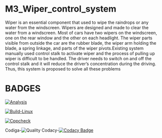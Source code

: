 # M3_Wiper_control_system
Wiper is an essential component that used to wipe the raindrops or any water from the windscreen. Wipers are designed
and made to clear the water from a windscreen. Most of cars have two wipers on the windscreen, one on the rear
window and the other on each headlight. The wiper parts visible from outside the car are the rubber blade, the wiper
arm holding the blade, a spring linkage, and parts of the wiper pivots.Existing system manually used control stalk to activate wiper and the process of pulling up wiper is difficult to be
handled. The driver needs to switch on and off the control stalk and it will reduce the driver’s concentration during the
driving. Thus, this system is proposed to solve all these problems
# BADGES
[![Analysis](https://github.com/Santhosh1021/M3_Wiper_control_system/actions/workflows/analysis.yml/badge.svg)](https://github.com/Santhosh1021/M3_Wiper_control_system/actions/workflows/analysis.yml)

[![Build-Linux](https://github.com/Santhosh1021/M3_Wiper_control_system/actions/workflows/Build-Linux.yml/badge.svg)](https://github.com/Santhosh1021/M3_Wiper_control_system/actions/workflows/Build-Linux.yml)

[![Cppcheck](https://github.com/Santhosh1021/M3_Wiper_control_system/actions/workflows/Cppcheck.yml/badge.svg)](https://github.com/Santhosh1021/M3_Wiper_control_system/actions/workflows/Cppcheck.yml)

Codiga-![Quality](https://api.codiga.io/project/33372/status/svg)
Codacy-[![Codacy Badge](https://app.codacy.com/project/badge/Grade/b41f1a3b579a47a9998c2d944f165b6e)](https://www.codacy.com/gh/Santhosh1021/M3_Wiper_control_system/dashboard?utm_source=github.com&amp;utm_medium=referral&amp;utm_content=Santhosh1021/M3_Wiper_control_system&amp;utm_campaign=Badge_Grade)
